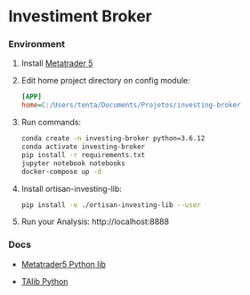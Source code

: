# Investiment Broker

### Environment

1. Install [Metatrader 5](https://www.metatrader5.com)

1. Edit home project directory on config module:
    ```ini
    [APP]
    home=C:/Users/tenta/Documents/Projetos/investing-broker
   ```

1. Run commands:
    ```sh
    conda create -n investing-broker python=3.6.12
    conda activate investing-broker
    pip install -r requirements.txt
    jupyter notebook notebooks
    docker-compose up -d
    ```

1. Install ortisan-investing-lib:
    ```sh
    pip install -e ./ortisan-investing-lib --user
   ```

1. Run your Analysis: http://localhost:8888

### Docs
* [Metatrader5 Python lib](https://www.mql5.com/pt/docs/integration/python_metatrader5)

* [TAlib Python](https://technical-analysis-library-in-python.readthedocs.io/en/latest/ta.html#trend-indicators)




